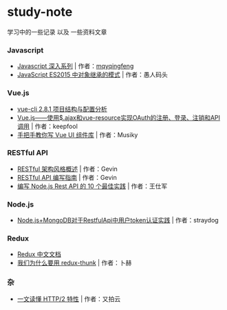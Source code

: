 # study-note
学习中的一些记录 以及 一些资料文章


### Javascript

- [Javascript 深入系列](https://juejin.im/post/59278e312f301e006c2e1510) | 作者：[mqyqingfeng](https://github.com/mqyqingfeng/Blog)
- [JavaScript ES2015 中对象继承的模式](http://www.css88.com/archives/7395) | 作者：愚人码头


### Vue.js

- [vue-cli 2.8.1 项目结构与配置分析](https://github.com/Naraku777/study-note/blob/master/vue-cli%202.8.1%20%E9%A1%B9%E7%9B%AE%E7%BB%93%E6%9E%84%E4%B8%8E%E9%85%8D%E7%BD%AE%E5%88%86%E6%9E%90.md)
- [Vue.js——使用$.ajax和vue-resource实现OAuth的注册、登录、注销和API调用](http://www.cnblogs.com/keepfool/p/5665953.html) | 作者：keepfool
- [手把手教你写 Vue UI 组件库](https://github.com/Musiky/Article/blob/master/blog/vue-plugin.md) | 作者：Musiky


### RESTful API
- [RESTful 架构风格概述](https://blog.igevin.info/posts/restful-architecture-in-general/) | 作者：Gevin 
- [RESTful API 编写指南](https://blog.igevin.info/posts/restful-api-get-started-to-write) | 作者：Gevin 
- [编写 Node.js Rest API 的 10 个最佳实践](http://www.admin10000.com/document/12534.html) | 作者：王仕军

### Node.js
- [Node.js+MongoDB对于RestfulApi中用户token认证实践](https://segmentfault.com/a/1190000008629632) | 作者：straydog

### Redux
- [Redux 中文文档](http://cn.redux.js.org/index.html)
- [我们为什么要用 redux-thunk](http://www.tuicool.com/articles/ZviErea) | 作者：卜赫


### 杂
- [一文读懂 HTTP/2 特性](https://zhuanlan.zhihu.com/p/26559480) | 作者：又拍云
